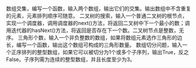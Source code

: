 数组交集，编写一个函数，输入两个数组，输出它们的交集。输出数组中不含重复的元素，元素排列顺序可随意。
二叉树的搜索，输入一个普通二叉树的根节点，实现一个调度器，调用调度器的next()方法，将返回二叉树中下一个最小的数；调用迭代器的hasNext()方法，将返回是否存在下一个数。二叉树节点是整数，无序。
三角形个数，输入一个非负整数的数组，如果将数组元素选作三角形的边长，编写一个函数，输出这个数组可构成的三角形数量。
数组切分问题，输入一个正序排列的整型数组，如果它可以被切分为1个或多个子序列，输出True，反之False。子序列需为连续的整型数组，并且长度至少为3。

